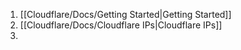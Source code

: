 
1.  [[Cloudflare/Docs/Getting Started|Getting Started]]
2. [[Cloudflare/Docs/Cloudflare IPs|Cloudflare IPs]]
3. 